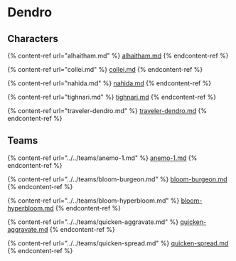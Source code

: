 # Dendro

## Characters

{% content-ref url="alhaitham.md" %}
[alhaitham.md](alhaitham.md)
{% endcontent-ref %}

{% content-ref url="collei.md" %}
[collei.md](collei.md)
{% endcontent-ref %}

{% content-ref url="nahida.md" %}
[nahida.md](nahida.md)
{% endcontent-ref %}

{% content-ref url="tighnari.md" %}
[tighnari.md](tighnari.md)
{% endcontent-ref %}

{% content-ref url="traveler-dendro.md" %}
[traveler-dendro.md](traveler-dendro.md)
{% endcontent-ref %}

## Teams

{% content-ref url="../../teams/anemo-1.md" %}
[anemo-1.md](../../teams/anemo-1.md)
{% endcontent-ref %}

{% content-ref url="../../teams/bloom-burgeon.md" %}
[bloom-burgeon.md](../../teams/bloom-burgeon.md)
{% endcontent-ref %}

{% content-ref url="../../teams/bloom-hyperbloom.md" %}
[bloom-hyperbloom.md](../../teams/bloom-hyperbloom.md)
{% endcontent-ref %}

{% content-ref url="../../teams/quicken-aggravate.md" %}
[quicken-aggravate.md](../../teams/quicken-aggravate.md)
{% endcontent-ref %}

{% content-ref url="../../teams/quicken-spread.md" %}
[quicken-spread.md](../../teams/quicken-spread.md)
{% endcontent-ref %}
